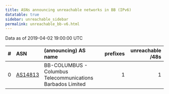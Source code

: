 ```yaml
---
title: ASNs announcing unreachable networks in BB (IPv6)
datatable: true
sidebar: unreachable_sidebar
permalink: unreachable_bb-v6.html
---
```


Data as of 2019-04-02 19:00:00 UTC


<div class="datatable-begin"></div>

|   # | ASN                                    | (announcing) AS name                                       |   prefixes |   unreachable /48s |
|----:|:---------------------------------------|:-----------------------------------------------------------|-----------:|-------------------:|
|   0 | [AS14813](unreachable_AS14813-v6.html) | BB-COLUMBUS - Columbus Telecommunications Barbados Limited |          1 |                  1 |

<div class="datatable-end"></div>